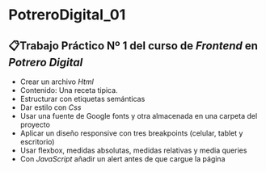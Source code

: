 # PotreroDigital_01
<h2>📋Trabajo Práctico Nº 1 del curso de <i>Frontend</i> en <i>Potrero Digital</i></h2>
<ul>
  <li>Crear un archivo <i>Html</i></li>
  <li>Contenido: Una receta tipica.</li>
  <li>Estructurar con etiquetas semánticas</li>
  <li>Dar estilo con <i>Css</i></li>
  <li>Usar una fuente de Google fonts y otra almacenada en una carpeta del proyecto</li>
  <li>Aplicar un diseño responsive con tres breakpoints (celular, tablet y escritorio)</li>
  <li>Usar flexbox, medidas absolutas, medidas relativas y media queries</li>
  <li>Con <i>JavaScript</i> añadir un alert antes de que cargue la página</li> 
</ul>
